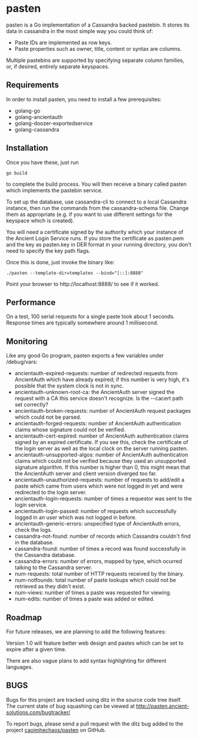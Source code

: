 pasten
======

pasten is a Go implementation of a Cassandra backed pastebin.
It stores its data in cassandra in the most simple way you could think of:

* Paste IDs are implemented as row keys.
* Paste properties such as owner, title, content or syntax are columns.

Multiple pastebins are supported by specifying separate column families, or,
if desired, entirely separate keyspaces.


Requirements
------------

In order to install pasten, you need to install a few prerequisites:

* golang-go
* golang-ancientauth
* golang-doozer-exportedservice
* golang-cassandra

Installation
------------

Once you have these, just run

    go build

 to complete the build process. You will then receive a binary called pasten
 which implements the pastebin service.

To set up the database, use cassandra-cli to connect to a local Cassandra
instance, then run the commands from the cassandra-schema file. Change them
as appropriate (e.g. if you want to use different settings for the keyspace
which is created).

You will need a certificate signed by the authority which your instance of
the Ancient Login Service runs. If you store the certificate as pasten.pem
and the key as pasten.key in DER format in your running directory, you don't
need to specify the key path flags.

Once this is done, just invoke the binary like:

    ./pasten --template-dir=templates --bind="[::]:8888"

Point your browser to http://localhost:8888/ to see if it worked.


Performance
-----------

On a test, 100 serial requests for a single paste took about 1 seconds.
Response times are typically somewhere around 1 millisecond.

Monitoring
----------

Like any good Go program, pasten exports a few variables under
/debug/vars:

* ancientauth-expired-requests: number of redirected requests from AncientAuth
  which have already expired; if this number is very high, it's possible that
  the system clock is not in sync.
* ancientauth-unknown-root-ca: the AncientAuth server signed the request with
  a CA this service doesn't recognize. Is the --cacert path set correctly?
* ancientauth-broken-requests: number of AncientAuth request packages which
  could not be parsed.
* ancientauth-forged-requests: number of AncientAuth authentication claims
  whose signature could not be verified.
* ancientauth-cert-expired: number of AncientAuth authentication claims signed
  by an expired certificate. If you see this, check the  certificate of the
  login server as well as the local clock on the server running pasten.
* ancientauth-unsupported-algos: number of AncientAuth authentication claims
  which could not be verified because they used an unsupported signature
  algorithm. If this number is higher than 0, this might mean that the
  AncientAuth server and client version diverged too far.
* ancientauth-unauthorized-requests: number of requests to add/edit a paste
  which came from users which were not logged in yet and were redirected to
  the login server.
* ancientauth-login-requests: number of times a requestor was sent to the
  login service.
* ancientauth-login-passed: number of requests which successfully logged in an
  user which was not logged in before.
* ancientauth-generic-errors: unspecified type of AncientAuth errors, check
  the logs.
* cassandra-not-found: number of records which Cassandra couldn't find in the
  database.
* cassandra-found: number of times a record was found successfully in the
  Cassandra database.
* cassandra-errors: number of errors, mapped by type, which ocurred talking
  to the Cassandra server.
* num-requests: total number of HTTP requests received by the binary.
* num-notfounds: total number of paste lookups which could not be retrieved as
  they didn't exist.
* num-views: number of times a paste was requested for viewing.
* num-edits: number of times a paste was added or edited.


Roadmap
-------

For future releases, we are planning to add the following features:

Version 1.0 will feature better web design and pastes which can be set to
expire after a given time.

There are also vague plans to add syntax highlighting for different
languages.


BUGS
----

Bugs for this project are tracked using ditz in the source code tree itself.
The current state of bug squashing can be viewed at
http://pasten.ancient-solutions.com/bugtracker/

To report bugs, please send a pull request with the ditz bug added to the
project
[caoimhechaos/pasten](https://github.com/caoimhechaos/pasten/) on GitHub.
